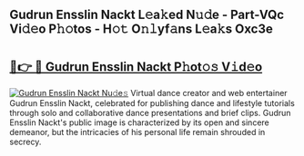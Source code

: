 ## Gudrun Ensslin Nackt L𝚎a𝚔ed N𝚞𝚍e - Part-VQc Vi𝚍𝚎o P𝚑𝚘tos - H𝚘𝚝 O𝚗𝚕yf𝚊ns L𝚎a𝚔s Oxc3e

# <h2><a href="http://kfconwj.oniu.top/?m=Gudrun+Ensslin+Nackt">🔗👉 🔴 Gudrun Ensslin Nackt P𝚑ot𝚘𝚜 V𝚒d𝚎o</a></h2>

[![Gudrun Ensslin Nackt Nu𝚍e𝚜](https://i.imgur.com/0qMVB7G.gif)](http://kfconwj.oniu.top/?m=Gudrun+Ensslin+Nackt)
Virtual dance creator and web entertainer Gudrun Ensslin Nackt, celebrated for publishing dance and lifestyle tutorials through solo and collaborative dance presentations and brief clips. Gudrun Ensslin Nackt's public image is characterized by its open and sincere demeanor, but the intricacies of his personal life remain shrouded in secrecy.  
